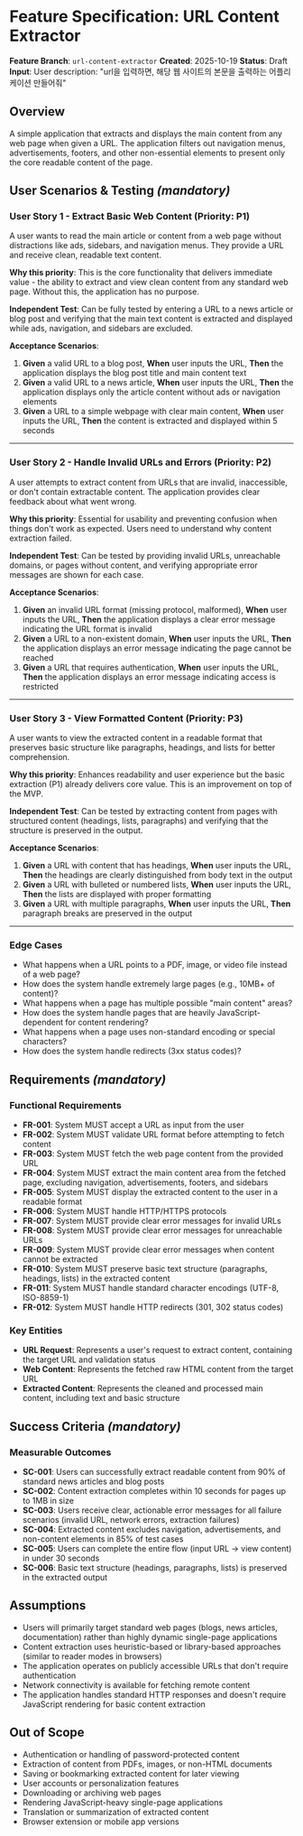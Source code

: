 # Feature Specification: URL Content Extractor

**Feature Branch**: `url-content-extractor`
**Created**: 2025-10-19
**Status**: Draft
**Input**: User description: "url을 입력하면, 해당 웹 사이트의 본문을 출력하는 어플리케이션 만들어줘"

## Overview

A simple application that extracts and displays the main content from any web page when given a URL. The application filters out navigation menus, advertisements, footers, and other non-essential elements to present only the core readable content of the page.

## User Scenarios & Testing *(mandatory)*

### User Story 1 - Extract Basic Web Content (Priority: P1)

A user wants to read the main article or content from a web page without distractions like ads, sidebars, and navigation menus. They provide a URL and receive clean, readable text content.

**Why this priority**: This is the core functionality that delivers immediate value - the ability to extract and view clean content from any standard web page. Without this, the application has no purpose.

**Independent Test**: Can be fully tested by entering a URL to a news article or blog post and verifying that the main text content is extracted and displayed while ads, navigation, and sidebars are excluded.

**Acceptance Scenarios**:

1. **Given** a valid URL to a blog post, **When** user inputs the URL, **Then** the application displays the blog post title and main content text
2. **Given** a valid URL to a news article, **When** user inputs the URL, **Then** the application displays only the article content without ads or navigation elements
3. **Given** a URL to a simple webpage with clear main content, **When** user inputs the URL, **Then** the content is extracted and displayed within 5 seconds

---

### User Story 2 - Handle Invalid URLs and Errors (Priority: P2)

A user attempts to extract content from URLs that are invalid, inaccessible, or don't contain extractable content. The application provides clear feedback about what went wrong.

**Why this priority**: Essential for usability and preventing confusion when things don't work as expected. Users need to understand why content extraction failed.

**Independent Test**: Can be tested by providing invalid URLs, unreachable domains, or pages without content, and verifying appropriate error messages are shown for each case.

**Acceptance Scenarios**:

1. **Given** an invalid URL format (missing protocol, malformed), **When** user inputs the URL, **Then** the application displays a clear error message indicating the URL format is invalid
2. **Given** a URL to a non-existent domain, **When** user inputs the URL, **Then** the application displays an error message indicating the page cannot be reached
3. **Given** a URL that requires authentication, **When** user inputs the URL, **Then** the application displays an error message indicating access is restricted

---

### User Story 3 - View Formatted Content (Priority: P3)

A user wants to view the extracted content in a readable format that preserves basic structure like paragraphs, headings, and lists for better comprehension.

**Why this priority**: Enhances readability and user experience but the basic extraction (P1) already delivers core value. This is an improvement on top of the MVP.

**Independent Test**: Can be tested by extracting content from pages with structured content (headings, lists, paragraphs) and verifying that the structure is preserved in the output.

**Acceptance Scenarios**:

1. **Given** a URL with content that has headings, **When** user inputs the URL, **Then** the headings are clearly distinguished from body text in the output
2. **Given** a URL with bulleted or numbered lists, **When** user inputs the URL, **Then** the lists are displayed with proper formatting
3. **Given** a URL with multiple paragraphs, **When** user inputs the URL, **Then** paragraph breaks are preserved in the output

---

### Edge Cases

- What happens when a URL points to a PDF, image, or video file instead of a web page?
- How does the system handle extremely large pages (e.g., 10MB+ of content)?
- What happens when a page has multiple possible "main content" areas?
- How does the system handle pages that are heavily JavaScript-dependent for content rendering?
- What happens when a page uses non-standard encoding or special characters?
- How does the system handle redirects (3xx status codes)?

## Requirements *(mandatory)*

### Functional Requirements

- **FR-001**: System MUST accept a URL as input from the user
- **FR-002**: System MUST validate URL format before attempting to fetch content
- **FR-003**: System MUST fetch the web page content from the provided URL
- **FR-004**: System MUST extract the main content area from the fetched page, excluding navigation, advertisements, footers, and sidebars
- **FR-005**: System MUST display the extracted content to the user in a readable format
- **FR-006**: System MUST handle HTTP/HTTPS protocols
- **FR-007**: System MUST provide clear error messages for invalid URLs
- **FR-008**: System MUST provide clear error messages for unreachable URLs
- **FR-009**: System MUST provide clear error messages when content cannot be extracted
- **FR-010**: System MUST preserve basic text structure (paragraphs, headings, lists) in the extracted content
- **FR-011**: System MUST handle standard character encodings (UTF-8, ISO-8859-1)
- **FR-012**: System MUST handle HTTP redirects (301, 302 status codes)

### Key Entities

- **URL Request**: Represents a user's request to extract content, containing the target URL and validation status
- **Web Content**: Represents the fetched raw HTML content from the target URL
- **Extracted Content**: Represents the cleaned and processed main content, including text and basic structure

## Success Criteria *(mandatory)*

### Measurable Outcomes

- **SC-001**: Users can successfully extract readable content from 90% of standard news articles and blog posts
- **SC-002**: Content extraction completes within 10 seconds for pages up to 1MB in size
- **SC-003**: Users receive clear, actionable error messages for all failure scenarios (invalid URL, network errors, extraction failures)
- **SC-004**: Extracted content excludes navigation, advertisements, and non-content elements in 85% of test cases
- **SC-005**: Users can complete the entire flow (input URL → view content) in under 30 seconds
- **SC-006**: Basic text structure (headings, paragraphs, lists) is preserved in the extracted output

## Assumptions

- Users will primarily target standard web pages (blogs, news articles, documentation) rather than highly dynamic single-page applications
- Content extraction uses heuristic-based or library-based approaches (similar to reader modes in browsers)
- The application operates on publicly accessible URLs that don't require authentication
- Network connectivity is available for fetching remote content
- The application handles standard HTTP responses and doesn't require JavaScript rendering for basic content extraction

## Out of Scope

- Authentication or handling of password-protected content
- Extraction of content from PDFs, images, or non-HTML documents
- Saving or bookmarking extracted content for later viewing
- User accounts or personalization features
- Downloading or archiving web pages
- Rendering JavaScript-heavy single-page applications
- Translation or summarization of extracted content
- Browser extension or mobile app versions
